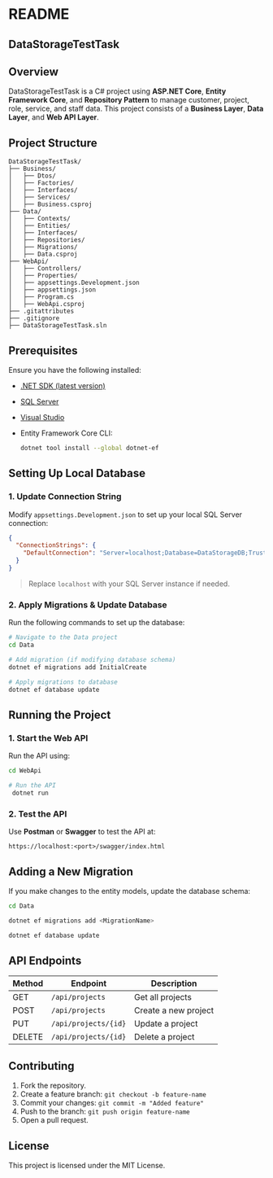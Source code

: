 # README 

## DataStorageTestTask

## Overview
DataStorageTestTask is a C# project using **ASP.NET Core**, **Entity Framework Core**, and **Repository Pattern** to manage customer, project, role, service, and staff data. This project consists of a **Business Layer**, **Data Layer**, and **Web API Layer**.

## Project Structure
```plaintext
DataStorageTestTask/
├── Business/
│   ├── Dtos/
│   ├── Factories/
│   ├── Interfaces/
│   ├── Services/
│   ├── Business.csproj
├── Data/
│   ├── Contexts/
│   ├── Entities/
│   ├── Interfaces/
│   ├── Repositories/
│   ├── Migrations/
│   ├── Data.csproj
├── WebApi/
│   ├── Controllers/
│   ├── Properties/
│   ├── appsettings.Development.json
│   ├── appsettings.json
│   ├── Program.cs
│   ├── WebApi.csproj
├── .gitattributes
├── .gitignore
├── DataStorageTestTask.sln
```

## Prerequisites
Ensure you have the following installed:
- [.NET SDK (latest version)](https://dotnet.microsoft.com/download)
- [SQL Server](https://www.microsoft.com/en-us/sql-server/sql-server-downloads)
- [Visual Studio](https://visualstudio.microsoft.com/)
- Entity Framework Core CLI:

  ```sh
  dotnet tool install --global dotnet-ef
  ```

## Setting Up Local Database

### 1. Update Connection String
Modify `appsettings.Development.json` to set up your local SQL Server connection:

```json
{
  "ConnectionStrings": {
    "DefaultConnection": "Server=localhost;Database=DataStorageDB;Trusted_Connection=True;MultipleActiveResultSets=true"
  }
}
```

> Replace `localhost` with your SQL Server instance if needed.

### 2. Apply Migrations & Update Database
Run the following commands to set up the database:

```sh
# Navigate to the Data project
cd Data

# Add migration (if modifying database schema)
dotnet ef migrations add InitialCreate

# Apply migrations to database
dotnet ef database update
```

## Running the Project

### 1. Start the Web API
Run the API using:

```sh
cd WebApi

# Run the API
 dotnet run
```

### 2. Test the API
Use **Postman** or **Swagger** to test the API at:

```
https://localhost:<port>/swagger/index.html
```

## Adding a New Migration
If you make changes to the entity models, update the database schema:

```sh
cd Data

dotnet ef migrations add <MigrationName>

dotnet ef database update
```

## API Endpoints
| Method | Endpoint | Description |
|--------|---------|-------------|
| GET | `/api/projects` | Get all projects |
| POST | `/api/projects` | Create a new project |
| PUT | `/api/projects/{id}` | Update a project |
| DELETE | `/api/projects/{id}` | Delete a project |

## Contributing
1. Fork the repository.
2. Create a feature branch: `git checkout -b feature-name`
3. Commit your changes: `git commit -m "Added feature"`
4. Push to the branch: `git push origin feature-name`
5. Open a pull request.

## License
This project is licensed under the MIT License.